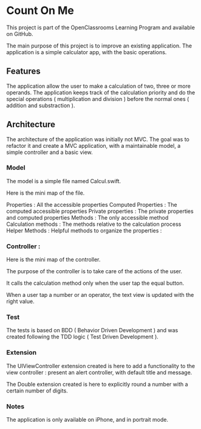 # Count On Me

This project is part of the OpenClassrooms Learning Program and available on GitHub.

The main purpose of this project is to improve an existing application. The application is a simple calculator app, with the basic operations.

## Features
The application allow the user to make a calculation of two, three or more operands. The application keeps track of the calculation priority and do the special operations ( multiplication and division ) before the normal ones ( addition and substraction ).

## Architecture
The architecture of the application was initially not MVC. The goal was to refactor it and create a MVC application, with a maintainable model, a simple controller and a basic view.

### Model
The model is a simple file named Calcul.swift.

Here is the mini map of the file.

Properties : All the accessible properties
Computed Properties : The computed accessible properties
Private properties : The private properties and computed properties
Methods : The only accessible method
Calculation methods : The methods relative to the calculation process
Helper Methods : Helpful methods to organize the properties :

### Controller :

Here is the mini map of the controller.

The purpose of the controller is to take care of the actions of the user.

It calls the calculation method only when the user tap the equal button.

When a user tap a number or an operator, the text view is updated with the right value.

### Test
The tests is based on BDD ( Behavior Driven Development ) and was created following the TDD logic ( Test Driven Development ).

### Extension
The UIViewController extension created is here to add a functionality to the view controller : present an alert controller, with default title and message.

The Double extension created is here to explicitly round a number with a certain number of digits.

### Notes
The application is only available on iPhone, and in portrait mode.
